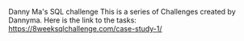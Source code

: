 Danny Ma's SQL challenge This is a series of Challenges created by Dannyma. Here is the link to the tasks: https://8weeksqlchallenge.com/case-study-1/
